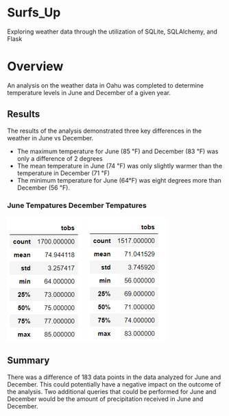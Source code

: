 # Surfs_Up
Exploring weather data through the utilization of SQLite, SQLAlchemy,  and Flask

# Overview 
An analysis on the weather data in Oahu was completed to determine temperature levels in June and December of a given year. 

## Results

The results of the analysis demonstrated three key differences in the weather in June vs December. 

-	The maximum temperature for June (85 ℉) and December (83 ℉) was only a difference of 2 degrees 
-	The mean temperature in June (74 ℉) was only slightly warmer than the temperature in December (71 ℉)
-	The minimum temperature for June (64°F) was eight degrees more than December (56 ℉).
### June Tempatures                       December Tempatures
![](Resources/June_Temps.png) ![](Resources/Dec_Temps.png) 
## Summary 
There was a difference of 183 data points in the data analyzed for June and December. This could potentially have a negative impact on the outcome of the analysis. Two additional queries that could be performed for June and December would be the amount of precipitation received in June and December. 
